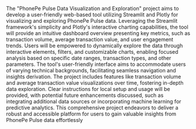 
The "PhonePe Pulse Data Visualization and Exploration" project aims to develop a user-friendly web-based tool utilizing Streamlit and Plotly for visualizing and exploring PhonePe Pulse data. Leveraging the Streamlit framework's simplicity and Plotly's interactive charting capabilities, the tool will provide an intuitive dashboard overview presenting key metrics, such as transaction volume, average transaction value, and user engagement trends. Users will be empowered to dynamically explore the data through interactive elements, filters, and customizable charts, enabling focused analysis based on specific date ranges, transaction types, and other parameters. The tool's user-friendly interface aims to accommodate users of varying technical backgrounds, facilitating seamless navigation and insights derivation. The project includes features like transaction volume and average transaction value visualizations over time, fostering in-depth data exploration. Clear instructions for local setup and usage will be provided, with potential future enhancements discussed, such as integrating additional data sources or incorporating machine learning for predictive analytics. This comprehensive project endeavors to deliver a robust and accessible platform for users to gain valuable insights from PhonePe Pulse data effortlessly
